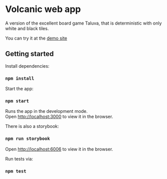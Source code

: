 # Volcanic web app

A version of the excellent board game Taluva, that is deterministic with
only white and black tiles.

You can try it at the [demo site]

## Getting started

Install dependencies:

### `npm install`

Start the app:

### `npm start`

Runs the app in the development mode.\
Open [http://localhost:3000](http://localhost:3000) to view it in the browser.

There is also a storybook:

### `npm run storybook`

Open [http://localhost:6006](http://localhost:3000) to view it in the browser.

Run tests via:
### `npm test`

[demo site]: https://costas-basdekis.github.io/volcanic-web-app/
